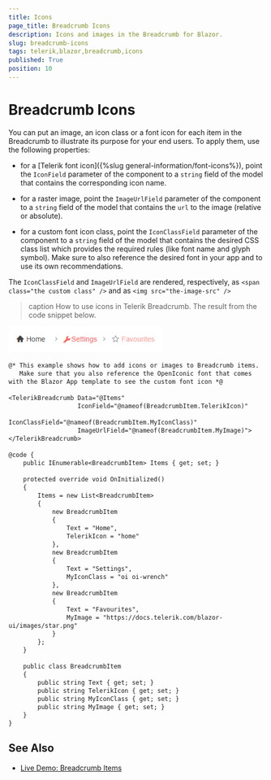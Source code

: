 ```yaml
---
title: Icons
page_title: Breadcrumb Icons
description: Icons and images in the Breadcrumb for Blazor.
slug: breadcrumb-icons
tags: telerik,blazor,breadcrumb,icons
published: True
position: 10
---
```


# Breadcrumb Icons

You can put an image, an icon class or a font icon for each item in the Breadcrumb to illustrate its purpose for your end users. To apply them, use the following properties:

* for a [Telerik font icon]({%slug general-information/font-icons%}), point the `IconField` parameter of the component to a `string` field of the model that contains the corresponding icon name.

* for a raster image, point the `ImageUrlField` parameter of the component to a `string` field of the model that contains the `url` to the image (relative or absolute).

* for a custom font icon class, point the `IconClassField` parameter of the component to a `string` field of the model that contains the desired CSS class list which provides the required rules (like font name and glyph symbol). Make sure to also reference the desired font in your app and to use its own recommendations.

The `IconClassField` and `ImageUrlField` are rendered, respectively, as `<span class="the custom class" />` and as `<img src="the-image-src" />`

>caption How to use icons in Telerik Breadcrumb. The result from the code snippet below.

![Breadcrumb Icons](images/breadcrumb-icons-example.png)

````CSHTML
@* This example shows how to add icons or images to Breadcrumb items. 
   Make sure that you also reference the OpenIconic font that comes with the Blazor App template to see the custom font icon *@

<TelerikBreadcrumb Data="@Items"
                   IconField="@nameof(BreadcrumbItem.TelerikIcon)"
                   IconClassField="@nameof(BreadcrumbItem.MyIconClass)"
                   ImageUrlField="@nameof(BreadcrumbItem.MyImage)">
</TelerikBreadcrumb>

@code {
    public IEnumerable<BreadcrumbItem> Items { get; set; }

    protected override void OnInitialized()
    {
        Items = new List<BreadcrumbItem>
        {
            new BreadcrumbItem
            {
                Text = "Home",
                TelerikIcon = "home"
            },
            new BreadcrumbItem
            {
                Text = "Settings",
                MyIconClass = "oi oi-wrench"
            },
            new BreadcrumbItem
            {
                Text = "Favourites",
                MyImage = "https://docs.telerik.com/blazor-ui/images/star.png"
            }
        };
    }

    public class BreadcrumbItem
    {
        public string Text { get; set; }
        public string TelerikIcon { get; set; }
        public string MyIconClass { get; set; }
        public string MyImage { get; set; }
    }
}
````


## See Also

  * [Live Demo: Breadcrumb Items](https://demos.telerik.com/blazor-ui/breadcrumb/items)
